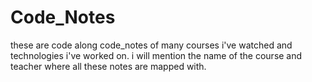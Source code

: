 # Code_Notes
these are code along code_notes of many courses i've watched and technologies i've worked on. i will mention the name of the course and teacher where all these notes are mapped with.
